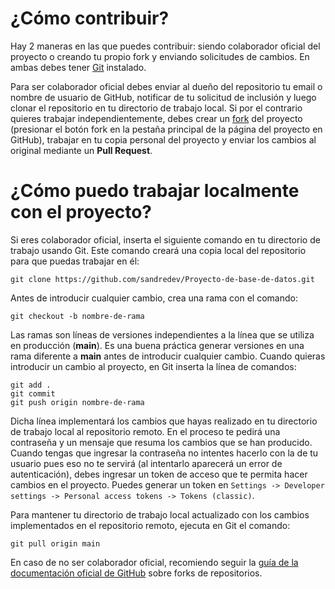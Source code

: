 # ¿Cómo contribuir?
Hay 2 maneras en las que puedes contribuir: siendo colaborador oficial del proyecto o creando tu propio fork y enviando solicitudes de cambios. En ambas debes tener [Git](https://git-scm.com/) instalado.

Para ser colaborador oficial debes enviar al dueño del repositorio tu email o nombre de usuario de GitHub, notificar de tu solicitud de inclusión y luego clonar el repositorio en tu directorio de trabajo local. Si por el contrario quieres trabajar independientemente, debes crear un [fork](https://docs.github.com/es/pull-requests/collaborating-with-pull-requests/working-with-forks/fork-a-repo) del proyecto (presionar el botón fork en la pestaña principal de la página del proyecto en GitHub), trabajar en tu copia personal del proyecto y enviar los cambios al original mediante un **Pull Request**.

# ¿Cómo puedo trabajar localmente con el proyecto?

Si eres colaborador oficial, inserta el siguiente comando en tu directorio de trabajo usando Git. Este comando creará una copia local del repositorio para que puedas trabajar en él:

    git clone https://github.com/sandredev/Proyecto-de-base-de-datos.git
    
Antes de introducir cualquier cambio, crea una rama con el comando: 

    git checkout -b nombre-de-rama
Las ramas son líneas de versiones independientes a la línea que se utiliza en producción (**main**). Es una buena práctica generar versiones en una rama diferente a **main** antes de introducir cualquier cambio.
Cuando quieras introducir un cambio al proyecto, en Git inserta la línea de comandos: 


    git add .
    git commit
    git push origin nombre-de-rama


Dicha línea implementará los cambios que hayas realizado en tu directorio de trabajo local al repositorio remoto. En el proceso te pedirá una contraseña y un mensaje que resuma los cambios que se han producido. Cuando tengas que ingresar la contraseña no intentes hacerlo con la de tu usuario pues eso no te servirá (al intentarlo aparecerá un error de autenticación), debes ingresar un token de acceso que te permita hacer cambios en el proyecto.
Puedes generar un token en `Settings -> Developer settings -> Personal access tokens -> Tokens (classic)`.

Para mantener tu directorio de trabajo local actualizado con los cambios implementados en el repositorio remoto, ejecuta en Git el comando:

    git pull origin main
    
En caso de no ser colaborador oficial, recomiendo seguir la [guía de la documentación oficial de GitHub](https://docs.github.com/es/pull-requests/collaborating-with-pull-requests/working-with-forks/fork-a-repo) sobre forks de repositorios.
